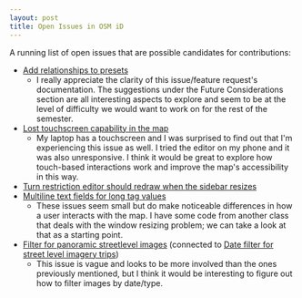 ```yaml
---
layout: post
title: Open Issues in OSM iD
---
```


A running list of open issues that are possible candidates for contributions:
* [Add relationships to presets](https://github.com/openstreetmap/iD/issues/5326)
	* I really appreciate the clarity of this issue/feature request's documentation. The suggestions under the Future Considerations section are all interesting aspects to explore and seem to be at the level of difficulty we would want to work on for the rest of the semester.
* [Lost touchscreen capability in the map](https://github.com/openstreetmap/iD/issues/5466)
	* My laptop has a touchscreen and I was surprised to find out that I'm experiencing this issue as well. I tried the editor on my phone and it was also unresponsive. I think it would be great to explore how touch-based interactions work and improve the map's accessibility in this way.
* [Turn restriction editor should redraw when the sidebar resizes](https://github.com/openstreetmap/iD/issues/5474)
* [Multiline text fields for long tag values](https://github.com/openstreetmap/iD/issues/5444)
	* These issues seem small but do make noticeable differences in how a user interacts with the map. I have some code from another class that deals with the window resizing problem; we can take a look at that as a starting point.
* [Filter for panoramic streetlevel images](https://github.com/openstreetmap/iD/issues/5433) (connected to [Date filter for street level imagery trips](https://github.com/openstreetmap/iD/issues/4518))
	* This issue is vague and looks to be more involved than the ones previously mentioned, but I think it would be interesting to figure out how to filter images by date/type.